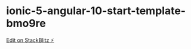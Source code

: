 # ionic-5-angular-10-start-template-bmo9re

[Edit on StackBlitz ⚡️](https://stackblitz.com/edit/ionic-5-angular-10-start-template-bmo9re)